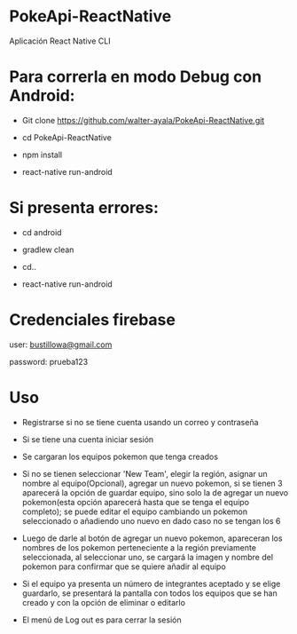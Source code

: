 # PokeApi-ReactNative

Aplicación React Native CLI

# Para correrla en modo Debug con Android:

- Git clone https://github.com/walter-ayala/PokeApi-ReactNative.git

- cd PokeApi-ReactNative

- npm install

- react-native run-android

# Si presenta errores:

- cd android

- gradlew clean

- cd..

- react-native run-android


# Credenciales firebase


user: bustillowa@gmail.com

password: prueba123

# Uso

- Registrarse si no se tiene cuenta usando un correo y contraseña

- Si se tiene una cuenta iniciar sesión

- Se cargaran los equipos pokemon que tenga creados

- Si no se tienen seleccionar 'New Team', elegir  la región, asignar un nombre al equipo(Opcional), agregar un nuevo pokemon, si se tienen 3 aparecerá la opción de guardar equipo, sino solo la de agregar un nuevo pokemon(esta opción aparecerá hasta que se tenga el equipo completo); se puede editar el equipo cambiando un pokemon seleccionado o añadiendo uno nuevo en dado caso no se tengan los 6

- Luego de darle al botón de agregar un nuevo pokemon, apareceran los nombres de los pokemon perteneciente a la región previamente seleccionada, al seleccionar uno, se cargará la imagen y nombre del pokemon para confirmar que se quiere añadir al equipo

- Si el equipo ya presenta un número de integrantes aceptado y se elige guardarlo, se presentará la pantalla con todos los equipos que se han creado y con la opción de eliminar o editarlo

- El menú de Log out es para cerrar la sesión

